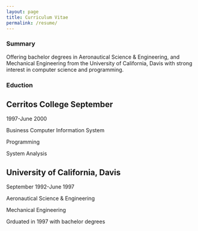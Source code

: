 ```yaml
---
layout: page
title: Curriculum Vitae 
permalink: /resume/
---
```


### Summary
Offering bachelor degrees in Aeronautical Science & Engineering, and Mechanical Engineering from the University of California, Davis with strong interest in computer science and programming. 


### Eduction
## Cerritos College September
1997-June 2000 

Business Computer Information System

Programming

System Analysis

## University of California, Davis
September 1992-June 1997

Aeronautical Science & Engineering

Mechanical Engineering

Grduated in 1997 with bachelor degrees

